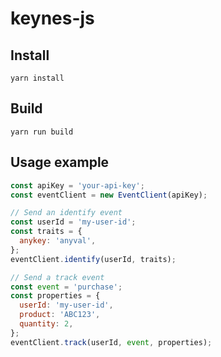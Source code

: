 # keynes-js

## Install

```
yarn install
```

## Build

```
yarn run build
```

## Usage example


```javascript
const apiKey = 'your-api-key';
const eventClient = new EventClient(apiKey);

// Send an identify event
const userId = 'my-user-id';
const traits = {
  anykey: 'anyval',
};
eventClient.identify(userId, traits);

// Send a track event
const event = 'purchase';
const properties = {
  userId: 'my-user-id',
  product: 'ABC123',
  quantity: 2,
};
eventClient.track(userId, event, properties);
```
